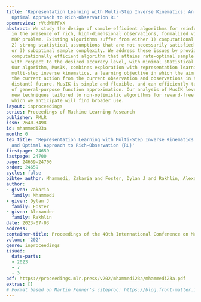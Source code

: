 ```yaml
---
title: 'Representation Learning with Multi-Step Inverse Kinematics: An Efficient and
  Optimal Approach to Rich-Observation RL'
openreview: rVtdWHPFxX
abstract: We study the design of sample-efficient algorithms for reinforcement learning
  in the presence of rich, high-dimensional observations, formalized via the Block
  MDP problem. Existing algorithms suffer from either 1) computational intractability,
  2) strong statistical assumptions that are not necessarily satisfied in practice,
  or 3) suboptimal sample complexity. We address these issues by providing the first
  computationally efficient algorithm that attains rate-optimal sample complexity
  with respect to the desired accuracy level, with minimal statistical assumptions.
  Our algorithm, MusIK, combines exploration with representation learning based on
  multi-step inverse kinematics, a learning objective in which the aim is to predict
  the current action from the current observation and observations in the (potentially
  distant) future. MusIK is simple and flexible, and can efficiently take advantage
  of general-purpose function approximation. Our analysis of MusIK leverages several
  new techniques tailored to non-optimistic algorithms for reward-free exploration,
  which we anticipate will find broader use.
layout: inproceedings
series: Proceedings of Machine Learning Research
publisher: PMLR
issn: 2640-3498
id: mhammedi23a
month: 0
tex_title: 'Representation Learning with Multi-Step Inverse Kinematics: An Efficient
  and Optimal Approach to Rich-Observation {RL}'
firstpage: 24659
lastpage: 24700
page: 24659-24700
order: 24659
cycles: false
bibtex_author: Mhammedi, Zakaria and Foster, Dylan J and Rakhlin, Alexander
author:
- given: Zakaria
  family: Mhammedi
- given: Dylan J
  family: Foster
- given: Alexander
  family: Rakhlin
date: 2023-07-03
address: 
container-title: Proceedings of the 40th International Conference on Machine Learning
volume: '202'
genre: inproceedings
issued:
  date-parts:
  - 2023
  - 7
  - 3
pdf: https://proceedings.mlr.press/v202/mhammedi23a/mhammedi23a.pdf
extras: []
# Format based on Martin Fenner's citeproc: https://blog.front-matter.io/posts/citeproc-yaml-for-bibliographies/
---
```

